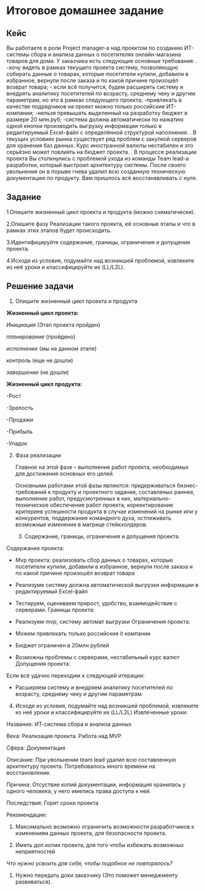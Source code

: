 # Итоговое домашнее задание
## Кейс
Вы работаете в роли Project manager-а над проектом по созданию ИТ-системы сбора и анализа данных о посетителях онлайн-магазина товаров для дома. У заказчика есть следующие основные требования:
.
-хочу видеть в рамках текущего проекта систему, позволяющую собирать данные о товарах, которые посетители купили, добавили в избранное, вернули после заказа и по какой причине произошёл возврат товара;
-.если всё получится, будем расширять систему и внедрять аналитику посетителей по возрасту, среднему чеку и другим параметрам, но это в рамках следующего проекта;
-привлекать в качестве подрядчиков на проект можно только российские ИТ-компании;
-нельзя превышать выделенный на разработку бюджет в размере 20 млн.руб;
-система должна автоматически по нажатию одной кнопки производить выгрузку информации только в редактируемый Excel-файл с определённой структурой наполнения.
.
В текущих условиях рынка существует ряд проблем с закупкой серверов для хранения баз данных. Курс иностранной валюты нестабилен и это серьёзно может повлиять на бюджет проекта.
.
В процессе реализации проекта Вы столкнулись с проблемой ухода из команды Team lead-а разработки, который выстроил архитектуру системы. После своего увольнения он в порыве гнева удалил всю созданную техническую документацию по продукту. Вам пришлось всё восстанавливать с нуля.

## Задание

1.Опишите жизненный цикл проекта и продукта (можно схематически).

2.Опишите фазу Реализации такого проекта, её основные этапы и что в рамках этих этапов будет происходить.

3.Идентифицируйте содержание, границы, ограничения и допущения проекта.

4.Исходя из условия, подумайте над возникшей проблемой, извлеките из неё уроки и классифицируйте их (LL/L2L).

## Решение задачи
1. Опишите жизненный цикл проекта и продукта

**Жизненный цикл проекта:**

*Инициация* (Этап проекта пройден)

*планирование* (пройдено)

*исполнение* (мы на данном этапе)

*контроль* (еще не дошли)

*завершение* (не дошли)

**Жизненный цикл продукта:**

-Рост

-Зрелость

-Продажи

-Прибыль

-Упадок

2. Фаза реализации

   Главное на этой фазе – выполнение работ проекта, необходимых для достижения основных его целей.
   
   Основными работами этой фазы являются: придерживаться бизнес-требований к продукту и проектного задания, составленых раннее,  выполнение работ, 
   предусмотренных в них, материально-техническое обеспечение работ проекта, 
   кореектирование критериев успешности продукта в случае изменений на рынке или у конкурентов, 
   поддержание командного духа, остлеживать возможные изменения в матрице стейкхолдеров. 
   
   3. Содержание, границы, ограничения и допущения проекта.

Содержание проекта:

- Mvp проекта: реализовать сбор данных о товарах, которые посетители купили, добавили в избранное, вернули после заказа и по какой причине произошёл возврат товара

- Реализуме систему должна автоматической выгрузки информации в редактируемый Excel-файл

- Тестируем, оцениваем прирост, удобство, взаимодействие с серверами. 
Границы проекта:

- Реализуем mvp, систему автомат выгрузки
Ограничения проекта:

 - Можем привлекать только российские it компании

 - Бюджет ограничен в 20млн рублей

 - Возможны проблемы с серверами, нестабильный курс валют
Допущения проекта:

  Если всё удачно переходим к следующей итерации:

  - Расширяем систему и внедряем аналитику посетителей по возрасту, среднему чеку и другим параметрам


4. Исходя из условия, подумайте над возникшей проблемой, извлеките из неё уроки и классифицируйте их (LL/L2L)
Извлеченные уроки:

Название:  ИТ-система сбора и анализа данных

Веха: Реализация проекта. Работа над MVP

Сфера: Документация

Описание: При увольнении team lead удалил всю составленную архитектуру проекта. Потребовалось много времени на восстановление.

Причина: Отсуствие копий документации, информация хранилась у одного человека, у него имелись права доступа к ней.

Последствия:  Горят сроки проекта

Рекомендации:

1. Максимально возможно ограничить возможности разработчиков к изменениям данных проекта, для безопасности проекта.

2. Иметь доп.копии проекта, для того чтобы избежать возможных неприятностей

*Что нужно усвоить для себя, чтобы подобное не повторялось?* 

1. Нужно передать доки заказчику (Это поможет менеджменту развиваться).


